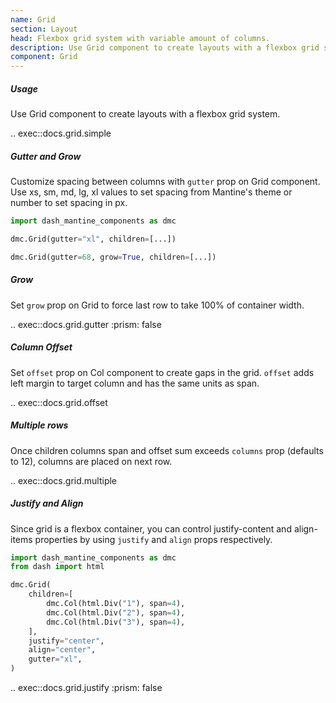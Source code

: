 ```yaml
---
name: Grid
section: Layout
head: Flexbox grid system with variable amount of columns.
description: Use Grid component to create layouts with a flexbox grid system with variable amount of columns.
component: Grid
---
```


##### Usage

Use Grid component to create layouts with a flexbox grid system.

.. exec::docs.grid.simple

##### Gutter and Grow

Customize spacing between columns with `gutter` prop on Grid component. Use xs, sm, md, lg, xl values to set spacing 
from Mantine's theme or number to set spacing in px.

```python
import dash_mantine_components as dmc

dmc.Grid(gutter="xl", children=[...])

dmc.Grid(gutter=68, grow=True, children=[...])
```

##### Grow

Set `grow` prop on Grid to force last row to take 100% of container width.

.. exec::docs.grid.gutter
    :prism: false

##### Column Offset

Set `offset` prop on Col component to create gaps in the grid. `offset` adds left margin to target column and has the
same units as span.

.. exec::docs.grid.offset

##### Multiple rows

Once children columns span and offset sum exceeds `columns` prop (defaults to 12), columns are placed on next row.

.. exec::docs.grid.multiple

##### Justify and Align

Since grid is a flexbox container, you can control justify-content and align-items properties by using `justify` and 
`align` props respectively.

```python
import dash_mantine_components as dmc
from dash import html

dmc.Grid(
    children=[
        dmc.Col(html.Div("1"), span=4),
        dmc.Col(html.Div("2"), span=4),
        dmc.Col(html.Div("3"), span=4),
    ],
    justify="center",
    align="center",
    gutter="xl",
)
```

.. exec::docs.grid.justify
    :prism: false
